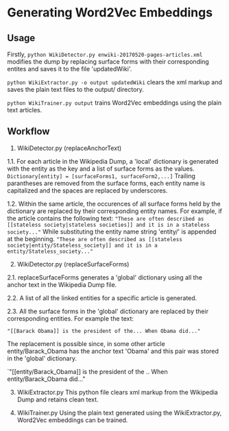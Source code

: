 # Generating Word2Vec Embeddings

## Usage
Firstly, `python WikiDetector.py enwiki-20170520-pages-articles.xml` modifies the dump by replacing surface forms with their corresponding entites and saves it to the file 'updatedWiki'.

`python WikiExtractor.py -o output updatedWiki` clears the xml markup and saves the plain text files to the output/ directory.

`python WikiTrainer.py output` trains Word2Vec embeddings using the plain text articles.

## Workflow
1. WikiDetector.py (replaceAnchorText)

  1.1. For each article in the Wikipedia Dump, a 'local' dictionary is generated with the entity as the key and a list of surface forms as the values. 
`Dictionary[entity] = [surfaceForms1, surfaceForm2,...]`
Trailing parantheses are removed from the surface forms, each entity name is capitalized and the spaces are replaced by underscores.

  1.2. Within the same article, the occurences of all surface forms held by the dictionary are replaced by their corresponding entity names. For example, if the article contains the following text:
`"These are often described as [[stateless society|stateless societies]] and it is in a stateless society..."`
  While substituting the entity name string 'entity/' is appended at the beginning.
`"These are often described as [[stateless society|entity/Stateless_society]] and it is in a entity/Stateless_society..."`

2. WikiDetector.py (replaceSurfaceForms)

  2.1. replaceSurfaceForms generates a 'global' dictionary using all the anchor text in the Wikipedia Dump file.
  
  2.2. A list of all the linked entities for a specific article is generated.
  
  2.3. All the surface forms in the 'global' dictionary are replaced by their corresponding entities. For example the text:
  
`"[[Barack Obama]] is the president of the... When Obama did..."`

  The replacement is possible since, in some other article entity/Barack_Obama has the anchor text 'Obama' and this pair was stored in the 'global' dictionary.
  
`"[[entity/Barack_Obama]] is the president of the .. When entity/Barack_Obama did..."

3. WikiExtractor.py
This python file clears xml markup from the Wikipedia Dump and retains clean text.

4. WikiTrainer.py
Using the plain text generated using the WikiExtractor.py, Word2Vec embeddings can be trained.
